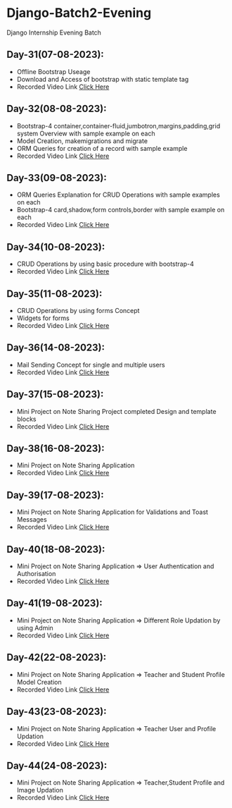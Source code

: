 # Django-Batch2-Evening
Django Internship Evening Batch 

## Day-31(07-08-2023):
  - Offline Bootstrap Useage
  - Download and Access of bootstrap with static template tag
  - Recorded Video Link [Click Here]()
## Day-32(08-08-2023):
  - Bootstrap-4 container,container-fluid,jumbotron,margins,padding,grid system Overview with sample example on each
  - Model Creation, makemigrations and migrate
  - ORM Queries for creation of a record with sample example
  - Recorded Video Link [Click Here]()
## Day-33(09-08-2023):
  - ORM Queries Explanation for CRUD Operations with sample examples on each
  - Bootstrap-4 card,shadow,form controls,border with sample example on each
  - Recorded Video Link [Click Here]()
## Day-34(10-08-2023):
  - CRUD Operations by using basic procedure with bootstrap-4
  - Recorded Video Link [Click Here]()
## Day-35(11-08-2023):
  - CRUD Operations by using forms Concept
  - Widgets for forms
  - Recorded Video Link [Click Here]()
## Day-36(14-08-2023):
  - Mail Sending Concept for single and multiple users
  - Recorded Video Link [Click Here]()
## Day-37(15-08-2023):
  - Mini Project on Note Sharing Project completed Design and template blocks
  - Recorded Video Link [Click Here]()
## Day-38(16-08-2023):
  - Mini Project on Note Sharing Application
  - Recorded Video Link [Click Here]()
## Day-39(17-08-2023):
  - Mini Project on Note Sharing Application for Validations and Toast Messages
  - Recorded Video Link [Click Here]()
## Day-40(18-08-2023):
  - Mini Project on Note Sharing Application => User Authentication and Authorisation
  - Recorded Video Link [Click Here]()
## Day-41(19-08-2023):
  - Mini Project on Note Sharing Application => Different Role Updation by using Admin
  - Recorded Video Link [Click Here]()
## Day-42(22-08-2023):
  - Mini Project on Note Sharing Application => Teacher and Student Profile Model Creation
  - Recorded Video Link [Click Here]()
## Day-43(23-08-2023):
  - Mini Project on Note Sharing Application => Teacher User and Profile Updation
  - Recorded Video Link [Click Here]()
## Day-44(24-08-2023):
  - Mini Project on Note Sharing Application => Teacher,Student Profile and Image Updation
  - Recorded Video Link [Click Here]()
